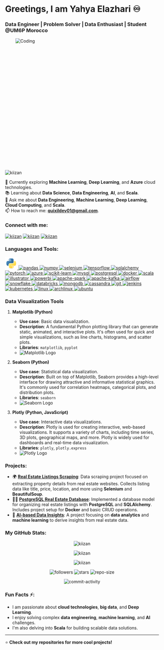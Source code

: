 # Greetings, I am Yahya Elazhari ♾️
### Data Engineer | Problem Solver | Data Enthusiast | Student @UM6P Morocco

<img align="right" alt="Coding" width="470" height="430" src="https://ibb.co/cKy2rG96">

<p align="left"> <img src="https://komarev.com/ghpvc/?username=kiizan&label=Profile%20views&color=ea00ff&style=flat" alt="kiizan" /> </p>

🌱 Currently exploring **Machine Learning**, **Deep Learning**, and **Azure** cloud technologies.  
📚 Learning about **Data Science**, **Data Engineering**, **AI**, and **Scala**.  
💬 Ask me about **Data Engineering**, **Machine Learning**, **Deep Learning**, **Cloud Computing**, and **Scala**.  
📫 How to reach me: **quixildev01@gmail.com**.

### Connect with me:
<p align="left">
  <a href="https://linkedin.com/in/kiizan" target="blank"><img align="center" src="https://raw.githubusercontent.com/rahuldkjain/github-profile-readme-generator/master/src/images/icons/Social/linked-in-alt.svg" alt="kiizan" height="30" width="40" /></a>
  <a href="https://twitter.com/kiizan" target="blank"><img align="center" src="https://raw.githubusercontent.com/rahuldkjain/github-profile-readme-generator/master/src/images/icons/Social/twitter.svg" alt="kiizan" height="30" width="40" /></a>
  <a href="https://medium.com/@kiizan" target="blank"><img align="center" src="https://www.vectorlogo.zone/logos/medium/medium-icon.svg" alt="kiizan" height="35" width="35" /></a>
</p>

### Languages and Tools:
<p align="left">
  <a href="https://www.python.org" target="_blank" rel="noreferrer"> <img src="https://raw.githubusercontent.com/devicons/devicon/master/icons/python/python-original.svg" alt="python" width="40" height="40"/> </a>
  <a href="https://pandas.pydata.org/" target="_blank" rel="noreferrer"> <img src="https://upload.wikimedia.org/wikipedia/commons/2/22/Pandas_mark.svg" alt="pandas" width="40" height="40"/> </a>
  <a href="https://numpy.org/" target="_blank" rel="noreferrer"> <img src="https://www.vectorlogo.zone/logos/numpy/numpy-icon.svg" alt="numpy" width="40" height="40"/> </a>
    <a href="https://selenium.dev/" target="_blank" rel="noreferrer"> <img src="https://upload.wikimedia.org/wikipedia/commons/d/d5/Selenium_Logo.png" alt="selenium" width="40" height="40"/> </a>
  <a href="https://www.tensorflow.org/" target="_blank" rel="noreferrer"> <img src="https://www.vectorlogo.zone/logos/tensorflow/tensorflow-icon.svg" alt="tensorflow" width="40" height="40"/> </a>
    <a href="https://www.sqlalchemy.org/" target="_blank" rel="noreferrer"> <img src="https://upload.wikimedia.org/wikipedia/commons/d/d7/SQLAlchemy.svg" alt="sqlalchemy" width="70" height="40"/> </a>
  <a href="https://pytorch.org" target="_blank" rel="noreferrer"> <img src="https://www.vectorlogo.zone/logos/pytorch/pytorch-icon.svg" alt="pytorch" width="40" height="40"/> </a>
  <a href="https://azure.microsoft.com/en-us/" target="_blank" rel="noreferrer"> <img src="https://www.vectorlogo.zone/logos/microsoft_azure/microsoft_azure-icon.svg" alt="azure" width="40" height="40"/> </a>
  <a href="https://scikit-learn.org/" target="_blank" rel="noreferrer"> <img src="https://upload.wikimedia.org/wikipedia/commons/0/05/Scikit_learn_logo_small.svg" alt="scikit-learn" width="40" height="40"/> </a>
  <a href="https://www.mysql.com/" target="_blank" rel="noreferrer"> <img src="https://www.vectorlogo.zone/logos/mysql/mysql-official.svg" alt="mysql" width="40" height="40"/> </a>
  <a href="https://www.postgresql.org/" target="_blank" rel="noreferrer"> <img src="https://www.vectorlogo.zone/logos/postgresql/postgresql-icon.svg" alt="postgresql" width="40" height="40"/> </a>
  <a href="https://www.docker.com/" target="_blank" rel="noreferrer"> <img src="https://www.vectorlogo.zone/logos/docker/docker-official.svg" alt="docker" width="50" height="45"/> </a>
  <a href="https://www.scala-lang.org/" target="_blank" rel="noreferrer"> <img src="https://www.vectorlogo.zone/logos/scala-lang/scala-lang-icon.svg" alt="scala" width="40" height="40"/> </a>
   <a href="https://www.adobe.com/products/illustrator.html" target="_blank" rel="noreferrer"> <img src="https://www.vectorlogo.zone/logos/adobe_illustrator/adobe_illustrator-icon.svg" alt="illustrator" width="40" height="40"/> </a>
   <a href="https://powerbi.microsoft.com/" target="_blank" rel="noreferrer"> <img src="https://upload.wikimedia.org/wikipedia/commons/c/cf/New_Power_BI_Logo.svg" alt="powerbi" width="40" height="40"/> </a>
  <a href="https://spark.apache.org/" target="_blank" rel="noreferrer"> <img src="https://www.vectorlogo.zone/logos/apache_spark/apache_spark-icon.svg" alt="apache-spark" width="40" height="40"/> </a>
  <a href="https://kafka.apache.org/" target="_blank" rel="noreferrer"> <img src="https://www.vectorlogo.zone/logos/apache_kafka/apache_kafka-icon.svg" alt="apache-kafka" width="40" height="40"/> </a>
  <a href="https://airflow.apache.org/" target="_blank" rel="noreferrer"> <img src="https://upload.wikimedia.org/wikipedia/commons/d/de/AirflowLogo.png" alt="airflow" width="90" height="40"/> </a>
  <a href="https://www.snowflake.com/" target="_blank" rel="noreferrer"> <img src="https://www.vectorlogo.zone/logos/snowflake/snowflake-icon.svg" alt="snowflake" width="40" height="40"/> </a>
  <a href="https://www.databricks.com/" target="_blank" rel="noreferrer"> <img src="https://www.vectorlogo.zone/logos/databricks/databricks-icon.svg" alt="databricks" width="40" height="40"/> </a>
  <a href="https://www.mongodb.com/" target="_blank" rel="noreferrer"> <img src="https://www.vectorlogo.zone/logos/mongodb/mongodb-icon.svg" alt="mongodb" width="40" height="40"/> </a>
  <a href="https://www.cassandra.apache.org/" target="_blank" rel="noreferrer"> <img src="https://www.vectorlogo.zone/logos/apache_cassandra/apache_cassandra-icon.svg" alt="cassandra" width="40" height="40"/> </a>
  <a href="https://www.git-scm.com/" target="_blank" rel="noreferrer"> <img src="https://www.vectorlogo.zone/logos/git-scm/git-scm-icon.svg" alt="git" width="40" height="40"/> </a>
  <a href="https://www.jenkins.io/" target="_blank" rel="noreferrer"> <img src="https://www.vectorlogo.zone/logos/jenkins/jenkins-icon.svg" alt="jenkins" width="40" height="40"/> </a>
    <a href="https://kubernetes.io/" target="_blank" rel="noreferrer"> <img src="https://www.vectorlogo.zone/logos/kubernetes/kubernetes-icon.svg" alt="kubernetes" width="40" height="40"/> </a>
   <a href="https://www.linux.org/" target="_blank" rel="noreferrer"> <img src="https://www.vectorlogo.zone/logos/linux/linux-icon.svg" alt="linux" width="40" height="40"/> </a>
  <a href="https://www.archlinux.org/" target="_blank" rel="noreferrer"> <img src="https://www.vectorlogo.zone/logos/archlinux/archlinux-icon.svg" alt="archlinux" width="40" height="40"/> </a>
    <a href="https://ubuntu.com/" target="_blank" rel="noreferrer"> <img src="https://www.vectorlogo.zone/logos/ubuntu/ubuntu-icon.svg" alt="ubuntu" width="40" height="40"/> </a>
</p>

### Data Visualization Tools
1. **Matplotlib (Python)**
   - **Use case**: Basic data visualization.
   - **Description**: A fundamental Python plotting library that can generate static, animated, and interactive plots. It's often used for quick and simple visualizations, such as line charts, histograms, and scatter plots.
   - **Libraries**: `matplotlib`, `pyplot`
   - ![Matplotlib Logo](https://camo.githubusercontent.com/3eed28e026e4e0220f99e2f4c8a517fcb3a30a1b944c528efc9533ff7840435f/68747470733a2f2f6d6174706c6f746c69622e6f72672f5f7374617469632f6c6f676f322e737667)

2. **Seaborn (Python)**
   - **Use case**: Statistical data visualization.
   - **Description**: Built on top of Matplotlib, Seaborn provides a high-level interface for drawing attractive and informative statistical graphics. It's commonly used for correlation heatmaps, categorical plots, and distribution plots.
   - **Libraries**: `seaborn`
   - ![Seaborn Logo](https://user-images.githubusercontent.com/315810/92159303-30d41100-edfb-11ea-8107-1c5352202571.png)

3. **Plotly (Python, JavaScript)**
   - **Use case**: Interactive data visualizations.
   - **Description**: Plotly is used for creating interactive, web-based visualizations. It supports a variety of charts, including time series, 3D plots, geographical maps, and more. Plotly is widely used for dashboards and real-time data visualization.
   - **Libraries**: `plotly`, `plotly.express`
   - ![Plotly Logo](https://upload.wikimedia.org/wikipedia/commons/8/8a/Plotly-logo.png)


### Projects:
- 🌍 **[Real Estate Listings Scraping](https://github.com/kiizan/real-estate-listings-scraping)**: Data scraping project focused on extracting property details from real estate websites. Collects listing data like title, price, location, and more using **Selenium** and **BeautifulSoup**.
- 🧑‍💻 **[PostgreSQL Real Estate Database](https://github.com/kiizan/real-estate-database)**: Implemented a database model for organizing real estate listings with **PostgreSQL** and **SQLAlchemy**. Includes project setup for **Docker** and basic CRUD operations.
- 🤖 **[AI-based Data Insights](https://github.com/kiizan/ai-based-data-insights)**: A project focusing on **data analytics** and **machine learning** to derive insights from real estate data.

### My GitHub Stats:
<p align="center">
  <img src="https://github-readme-stats.vercel.app/api/top-langs?username=kiizan&show_icons=true&locale=en&layout=compact&theme=radical&card_width=400" alt="kiizan" />
</p>

<p align="center">
  <img src="https://github-readme-stats.vercel.app/api?username=kiizan&show_icons=true&locale=en&theme=radical&hide_title=true&hide_border=true&count_private=true&line_height=30" alt="kiizan" />
</p>

<p align="center">
  <img src="https://github-readme-streak-stats.herokuapp.com/?user=kiizan&theme=radical&hide_border=true&date_format=j%2Fn%5B%2FY%5D" alt="kiizan" />
</p>

<p align="center">
  <!-- Followers Badge -->
  <img src="https://img.shields.io/github/followers/kiizan?label=Followers&style=social&colorA=800080&colorB=8A2BE2" alt="followers" />
  
  <!-- Stars Badge (Purple or Lavender) -->
  <img src="https://img.shields.io/github/stars/kiizan?label=Stars&style=social&colorA=8A2BE2&colorB=8B008B" alt="stars" />

  <!-- Repo Size Badge -->
  <img src="https://img.shields.io/github/repo-size/kiizan/kiizan?style=flat&colorA=FF00FF&colorB=8B008B" alt="repo-size" />
</p>

<!-- Commit Activity Badge with Spring Green -->
<p align="center">
  <img src="https://img.shields.io/github/commit-activity/y/kiizan/kiizan?style=flat&colorA=00FF7F&colorB=32CD32" alt="commit-activity" />
</p>

### Fun Facts ⚡:
- I am passionate about **cloud technologies**, **big data**, and **Deep Learning**.
- I enjoy solving complex **data engineering**, **machine learning**, and **AI** challenges.
- I'm also delving into **Scala** for building scalable data solutions.

---

⭐ **Check out my repositories for more cool projects!**
